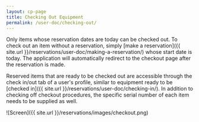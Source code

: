 ```yaml
---
layout: cp-page
title: Checking Out Equipment
permalink: /user-doc/checking-out/
---
```


Only items whose reservation dates are today can be checked out. To check out an item without a reservation, simply [make a reservation]({{ site.url }}/reservations/user-doc/making-a-reservation/) whose start date is today. The application will automatically redirect to the checkout page after the reservation is made.

Reserved items that are ready to be checked out are accessible through the check in/out tab of a user's profile, similar to equipment ready to be [checked in]({{ site.url }}/reservations/user-doc/checking-in/). In addition to checking off checkout procedures, the specific serial number of each item needs to be supplied as well.

![Screen]({{ site.url }}/reservations/images/checkout.png)
